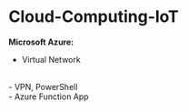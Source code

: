 # Cloud-Computing-loT
**Microsoft Azure:**
- Virtual Network
<br />
- VPN, PowerShell
<br />
- Azure Function App 
